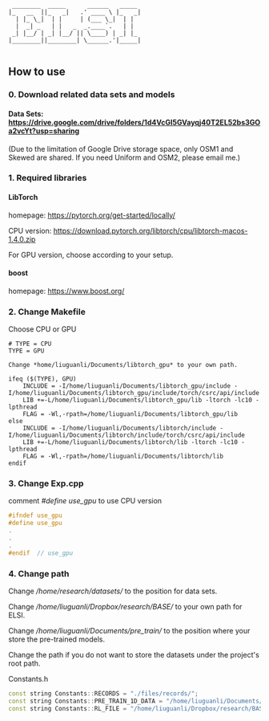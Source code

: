 

```{r, engine='bash', count_lines}
 ________  _____      ______   _____  
|_   __  ||_   _|   .' ____ \ |_   _| 
  | |_ \_|  | |     | (___ \_|  | |   
  |  _| _   | |   _  _.____`.   | |   
 _| |__/ | _| |__/ || \____) | _| |_  
|________||________| \______.'|_____| 
    
```
<!-- https://patorjk.com/software/taag/#p=testall&f=3D-ASCII&t=ELSI -->


##  How to use

### 0. Download related data sets and models

#### Data Sets: https://drive.google.com/drive/folders/1d4VcGI5GVayqj40T2EL52bs3GOa2vcYt?usp=sharing

(Due to the limitation of Google Drive storage space, only OSM1 and Skewed are shared. If you need Uniform and OSM2, please email me.)

### 1. Required libraries

#### LibTorch
homepage: https://pytorch.org/get-started/locally/

CPU version: https://download.pytorch.org/libtorch/cpu/libtorch-macos-1.4.0.zip

For GPU version, choose according to your setup.

#### boost

homepage: https://www.boost.org/

### 2. Change Makefile

Choose CPU or GPU

```
# TYPE = CPU
TYPE = GPU

Change *home/liuguanli/Documents/libtorch_gpu* to your own path.

ifeq ($(TYPE), GPU)
	INCLUDE = -I/home/liuguanli/Documents/libtorch_gpu/include -I/home/liuguanli/Documents/libtorch_gpu/include/torch/csrc/api/include
	LIB +=-L/home/liuguanli/Documents/libtorch_gpu/lib -ltorch -lc10 -lpthread
	FLAG = -Wl,-rpath=/home/liuguanli/Documents/libtorch_gpu/lib
else
	INCLUDE = -I/home/liuguanli/Documents/libtorch/include -I/home/liuguanli/Documents/libtorch/include/torch/csrc/api/include
	LIB +=-L/home/liuguanli/Documents/libtorch/lib -ltorch -lc10 -lpthread
	FLAG = -Wl,-rpath=/home/liuguanli/Documents/libtorch/lib
endif
```

### 3. Change Exp.cpp

comment *#define use_gpu* to use CPU version

```C++
#ifndef use_gpu
#define use_gpu
.
.
.
#endif  // use_gpu
```

### 4. Change path

Change */home/research/datasets/* to the position for data sets.

Change */home/liuguanli/Dropbox/research/BASE/* to your own path for ELSI.

Change */home/liuguanli/Documents/pre_train/* to the position where your store the pre-trained models.

Change the path if you do not want to store the datasets under the project's root path.

Constants.h
```C++
const string Constants::RECORDS = "./files/records/";
const string Constants::PRE_TRAIN_1D_DATA = "/home/liuguanli/Documents/pre_train/1D_data/0.1/";
const string Constants::RL_FILE = "/home/liuguanli/Dropbox/research/BASE/method_pool/RL/rl_4_sfc/RL_4_SFC.py";
```

